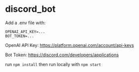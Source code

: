 # discord_bot
Add a .env file with:

    OPENAI_API_KEY=...
    BOT_TOKEN=...


OpenAI API Key: https://platform.openai.com/account/api-keys

Bot Token: https://discord.com/developers/applications


run `npm install` then
run locally with `npm start`
